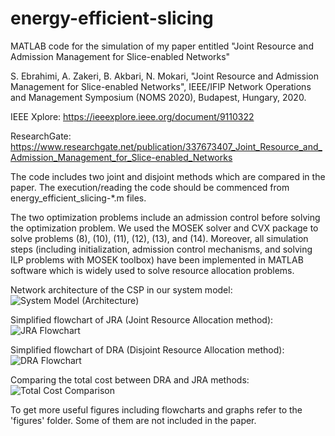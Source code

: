 # energy-efficient-slicing
MATLAB code for the simulation of my paper entitled "Joint Resource and Admission Management for Slice-enabled Networks"

S. Ebrahimi, A. Zakeri, B. Akbari, N. Mokari, "Joint Resource and Admission Management for Slice-enabled Networks",  IEEE/IFIP Network Operations and Management Symposium (NOMS 2020), Budapest, Hungary, 2020.

IEEE Xplore:
https://ieeexplore.ieee.org/document/9110322

ResearchGate:
https://www.researchgate.net/publication/337673407_Joint_Resource_and_Admission_Management_for_Slice-enabled_Networks

The code includes two joint and disjoint methods which are compared in the paper. The execution/reading the code should be commenced from energy_efficient_slicing-*.m files.

The two optimization problems include an admission control before solving the optimization problem. We used the MOSEK solver and CVX package to solve problems (8), (10), (11), (12), (13), and (14).
Moreover, all simulation steps (including initialization, admission control mechanisms, and solving ILP problems with MOSEK toolbox) have been implemented in MATLAB software which is widely used to solve resource allocation problems.

Network architecture of the CSP in our system model:
![System Model (Architecture)](https://github.com/sinaebrahimi/energy-efficient-slicing/blob/master/figures/1-Network%20architecture%20of%20the%20CSP%20in%20our%20system%20model-transparent.png?raw=true "System Model (Architecture)")

Simplified flowchart of JRA (Joint Resource Allocation method):
![JRA Flowchart](https://github.com/sinaebrahimi/energy-efficient-slicing/blob/master/figures/2-Simplified%20flowchart%20of%20JRA%20(Joint%20Resource%20Allocation)-transparent.png?raw=true)

Simplified flowchart of DRA (Disjoint Resource Allocation method):
![DRA Flowchart](https://github.com/sinaebrahimi/energy-efficient-slicing/blob/master/figures/(Not)-Simplified%20flowchart%20of%20DRA%20(Disjoint%20Resource%20Allocation)-transparent.png?raw=true)

Comparing the total cost between DRA and JRA methods:
![Total Cost Comparison](https://github.com/sinaebrahimi/energy-efficient-slicing/blob/master/figures/3a-Overall%20Cost%20(C_total)-transparent.png?raw=true)

To get more useful figures including flowcharts and graphs refer to the 'figures' folder. Some of them are not included in the paper.
